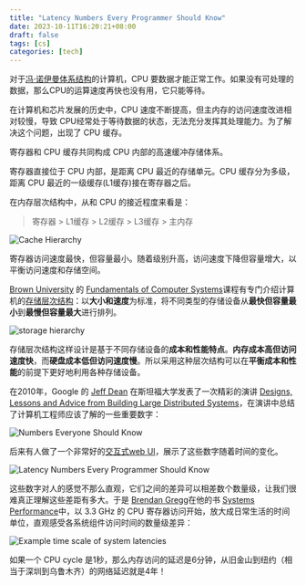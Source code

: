 ```yaml
---
title: "Latency Numbers Every Programmer Should Know"
date: 2023-10-11T16:20:21+08:00
draft: false
tags: [cs]
categories: [tech]
---
```

对于[冯·诺伊曼体系结构](https://en.wikipedia.org/wiki/Von_Neumann_architecture)的计算机，CPU 要数据才能正常工作。如果没有可处理的数据，那么CPU的运算速度再快也没有用，它只能等待。

在计算机和芯片发展的历史中，CPU 速度不断提高，但主内存的访问速度改进相对较慢，导致 CPU经常处于等待数据的状态，无法充分发挥其处理能力。为了解决这个问题，出现了 CPU 缓存。

寄存器和 CPU 缓存共同构成 CPU 内部的高速缓冲存储体系。

寄存器直接位于 CPU 内部，是距离 CPU 最近的存储单元。CPU 缓存分为多级，距离 CPU 最近的一级缓存(L1缓存)接在寄存器之后。

在内存层次结构中，从和 CPU 的接近程度来看是：

> 寄存器 > L1缓存 > L2缓存 > L3缓存 > 主内存

![Cache Hierarchy](https://cdn.mazhen.tech/images/202310111624052.png)

寄存器访问速度最快，但容量最小。随着级别升高，访问速度下降但容量增大，以平衡访问速度和存储空间。

[Brown University](https://www.brown.edu/) 的 [Fundamentals of Computer Systems](https://cs.brown.edu/courses/csci0300/2023/index.html)课程有专门介绍计算机的[存储层次结构](https://cs.brown.edu/courses/csci0300/2023/notes/l12.html)：以**大小和速度**为标准，将不同类型的存储设备从**最快但容量最小**到**最慢但容量最大**进行排列。

![storage hierarchy](https://cdn.mazhen.tech/images/202310111627155.png)

存储层次结构这样设计是基于不同存储设备的**成本和性能特点**。**内存成本高但访问速度快**，而**硬盘成本低但访问速度慢**。所以采用这种层次结构可以在**平衡成本和性能**的前提下更好地利用各种存储设备。

在2010年，Google 的 [Jeff Dean](https://en.wikipedia.org/wiki/Jeff_Dean_(computer_scientist)) 在斯坦福大学发表了一次精彩的演讲 [Designs, Lessons and Advice from Building Large Distributed Systems](https://www.cs.cornell.edu/projects/ladis2009/talks/dean-keynote-ladis2009.pdf)，在演讲中总结了计算机工程师应该了解的一些重要数字：

![Numbers Everyone Should Know](https://cdn.mazhen.tech/images/202310111629996.png)

后来有人做了一个非常好的[交互式web UI](https://colin-scott.github.io/personal_website/research/interactive_latency.html)，展示了这些数字随着时间的变化。

![Latency Numbers Every Programmer Should Know](https://cdn.mazhen.tech/images/202310111628023.png)

这些数字对人的感觉不那么直观，它们之间的差异可以相差数个数量级，让我们很难真正理解这些差距有多大。于是 [Brendan Gregg](https://www.brendangregg.com/index.html)在他的书 [Systems Performance](https://www.brendangregg.com/systems-performance-2nd-edition-book.html)中，以 3.3 GHz 的 CPU 寄存器访问开始，放大成日常生活的时间单位，直观感受各系统组件访问时间的数量级差异：

![Example time scale of system latencies](https://cdn.mazhen.tech/images/202310111630360.png)

如果一个 CPU cycle 是1秒，那么内存访问的延迟是6分钟，从旧金山到纽约（相当于深圳到乌鲁木齐）的网络延迟就是4年！
